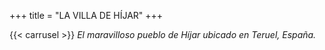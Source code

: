 +++
title = "LA VILLA DE HÍJAR"
+++

{{< carrusel >}}
*El maravilloso pueblo de Híjar ubicado en Teruel, España.*

